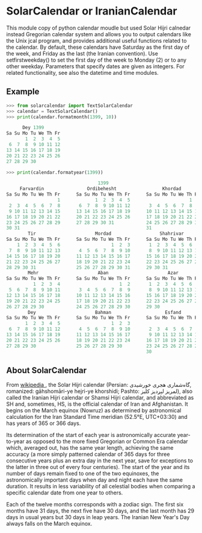 # SolarCalendar or IranianCalendar

This module copy of python calendar moudle but used Solar Hijri calnedar instead  Gregorian calendar system and allows you to output calendars like the Unix jcal program, and provides additional useful functions related
to the calendar. By default, these calendars have Saturday as the first day of the week, and Friday as the last (the
Iranian convention). Use setfirstweekday() to set the first day of the week to Monday (2) or to any other weekday.
Parameters that specify dates are given as integers. For related functionality, see also the datetime and time modules.


## Example
```python
>>> from solarcalendar import TextSolarCalendar
>>> calendar = TextSolarCalendar()
>>> print(calendar.formatmonth(1399, 10))

      Dey 1399
Sa Su Mo Tu We Th Fr
       1  2  3  4  5
 6  7  8  9 10 11 12
13 14 15 16 17 18 19
20 21 22 23 24 25 26
27 28 29 30

>>> print(calendar.formatyear(1399))

                                  1399
     Farvardin                Ordibehesht                 Khordad
Sa Su Mo Tu We Th Fr      Sa Su Mo Tu We Th Fr      Sa Su Mo Tu We Th Fr
                   1             1  2  3  4  5                      1  2
 2  3  4  5  6  7  8       6  7  8  9 10 11 12       3  4  5  6  7  8  9
 9 10 11 12 13 14 15      13 14 15 16 17 18 19      10 11 12 13 14 15 16
16 17 18 19 20 21 22      20 21 22 23 24 25 26      17 18 19 20 21 22 23
23 24 25 26 27 28 29      27 28 29 30 31            24 25 26 27 28 29 30
30 31                                               31
        Tir                      Mordad                  Shahrivar
Sa Su Mo Tu We Th Fr      Sa Su Mo Tu We Th Fr      Sa Su Mo Tu We Th Fr
    1  2  3  4  5  6                   1  2  3       1  2  3  4  5  6  7
 7  8  9 10 11 12 13       4  5  6  7  8  9 10       8  9 10 11 12 13 14
14 15 16 17 18 19 20      11 12 13 14 15 16 17      15 16 17 18 19 20 21
21 22 23 24 25 26 27      18 19 20 21 22 23 24      22 23 24 25 26 27 28
28 29 30 31               25 26 27 28 29 30 31      29 30 31
        Mehr                      Aban                      Azar
Sa Su Mo Tu We Th Fr      Sa Su Mo Tu We Th Fr      Sa Su Mo Tu We Th Fr
          1  2  3  4                      1  2       1  2  3  4  5  6  7
 5  6  7  8  9 10 11       3  4  5  6  7  8  9       8  9 10 11 12 13 14
12 13 14 15 16 17 18      10 11 12 13 14 15 16      15 16 17 18 19 20 21
19 20 21 22 23 24 25      17 18 19 20 21 22 23      22 23 24 25 26 27 28
26 27 28 29 30            24 25 26 27 28 29 30      29 30
        Dey                      Bahman                    Esfand
Sa Su Mo Tu We Th Fr      Sa Su Mo Tu We Th Fr      Sa Su Mo Tu We Th Fr
       1  2  3  4  5                   1  2  3                         1
 6  7  8  9 10 11 12       4  5  6  7  8  9 10       2  3  4  5  6  7  8
13 14 15 16 17 18 19      11 12 13 14 15 16 17       9 10 11 12 13 14 15
20 21 22 23 24 25 26      18 19 20 21 22 23 24      16 17 18 19 20 21 22
27 28 29 30               25 26 27 28 29 30         23 24 25 26 27 28 29
                                                    30
```
## About SolarCalendar

From <a href=https://en.wikipedia.org/wiki/Solar_Hijri_calendar> wikipedia </a>, the Solar Hijri calendar (Persian: گاه‌شماری هجری خورشیدی, romanized: gāhshomāri-ye hejri-ye khorshidi; Pashto: لمريز
لېږدیز کلیز), also called the Iranian Hijri calendar or Shamsi Hijri calendar, and abbreviated as SH and, sometimes, HS,
is the official calendar of Iran and Afghanistan. It begins on the March equinox (Nowruz) as determined by astronomical
calculation for the Iran Standard Time meridian (52.5°E, UTC+03:30) and has years of 365 or 366 days.

Its determination of the start of each year is astronomically accurate year-to-year as opposed to the more fixed
Gregorian or Common Era calendar which, averaged out, has the same year length, achieving the same accuracy (a more
simply patterned calendar of 365 days for three consecutive years plus an extra day in the next year, save for
exceptions to the latter in three out of every four centuries). The start of the year and its number of days remain
fixed to one of the two equinoxes, the astronomically important days when day and night each have the same duration. It
results in less variability of all celestial bodies when comparing a specific calendar date from one year to others.

Each of the twelve months corresponds with a zodiac sign. The first six months have 31 days, the next five have 30 days,
and the last month has 29 days in usual years but 30 days in leap years. The Iranian New Year's Day always falls on the
March equinox.
